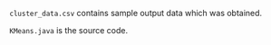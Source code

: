 `cluster_data.csv` contains sample output data which was obtained.

`KMeans.java` is the source code.
